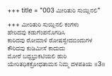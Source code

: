 +++
title = "003 ಮೀರಿತುರಿ ಸುಯ್ಲಿನಲಿ"

+++
ಮೀರಿತುರಿ ಸುಯ್ಲಿನಲಿ ಕಂಗಳು   
ಹೇರಿದವು ಕಡುಗೆಂಪನೊಗಡಿಸಿ   
ಕಾರಿದವು ರೋಮಾಳಿ ರೋಷಸ್ವೇದಬಿಂದುಗಳ   
ಕೌರಿದವು ಕುಡಿಮೀಸೆ ಕಾದುದು   
ಮೋರೆ ಬದ್ದಭ್ರುಕಟಿಯಲಿ ಹುರಿ   
ಯೇರಿತಧಿಕಕ್ರೋಧತಾಮಸ ನಿಮ್ಮ ದಳಪತಿಯ      ॥3॥